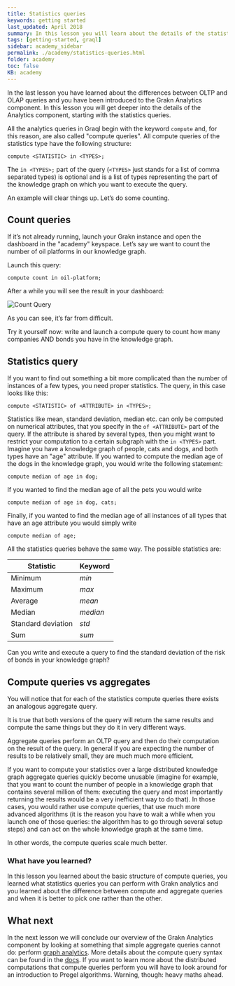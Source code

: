 ```yaml
---
title: Statistics queries
keywords: getting started
last_updated: April 2018
summary: In this lesson you will learn about the details of the statistics type of analytics queries
tags: [getting-started, graql]
sidebar: academy_sidebar
permalink: ./academy/statistics-queries.html
folder: academy
toc: false
KB: academy
---
```


In the last lesson you have learned about the differences between OLTP and OLAP queries and you have been introduced to the Grakn Analytics component. In this lesson you will get deeper into the details of the Analytics component, starting with the statistics queries.

All the analytics queries in Graql begin with the keyword `compute` and, for this reason, are also called "compute queries". All compute queries of the statistics type have the following structure:


```graql-skip-test
compute <STATISTIC> in <TYPES>;
```

The `in <TYPES>;` part of the query (`<TYPES>` just stands for a list of comma separated types) is optional and is a list of types representing the part of the knowledge graph on which you want to execute the query.

An example will clear things up. Let’s do some counting.

## Count queries
If it’s not already running, launch your Grakn instance and open the dashboard in the "academy" keyspace. Let’s say we want to count the number of oil platforms in our knowledge graph.

Launch this query:
```graql-skip-test
compute count in oil-platform;
```

After a while you will see the result in your dashboard:

 ![Count Query](/images/academy/6-analytics/count-query.png)

As you can see, it’s far from difficult.

Try it yourself now: write and launch a compute query to count how many companies AND bonds you have in the knowledge graph.

## Statistics query
If you want to find out something a bit more complicated than the number of instances of a few types, you need proper statistics. The query, in this case looks like this:

```graql-skip-test
compute <STATISTIC> of <ATTRIBUTE> in <TYPES>;
```
Statistics like mean, standard deviation, median etc. can only be computed on numerical attributes, that you specify in the `of <ATTRIBUTE>` part of the query. If the attribute is shared by several types, then you might want to restrict your computation to a certain subgraph with the `in <TYPES>` part. Imagine you have a knowledge graph of people, cats and dogs, and both types have an "age" attribute. If you wanted to compute the median age of the dogs in the knowledge graph, you would write the following statement:

```graql-skip-test
compute median of age in dog;
```

If you wanted to find the median age of all the pets you would write

```graql-skip-test
compute median of age in dog, cats;
```

Finally, if you wanted to find the median age of all instances of all types that have an age attribute you would simply write

```graql-skip-test
compute median of age;
```

All the statistics queries behave the same way. The possible statistics are:

|Statistic |  Keyword |
|----------|----------|
|Minimum   | _min_ |
|Maximum   | _max_ |
|Average   | _mean_ |
|Median    | _median_ |
|Standard deviation  | _std_ |
|Sum     | _sum_ |

Can you write and execute a query to find the standard deviation of the risk of bonds in your knowledge graph?

## Compute queries vs aggregates
You will notice that for each of the statistics compute queries there exists an analogous aggregate query.

It is true that both versions of the query will return the same results and compute the same things but they do it in very different ways.

Aggregate queries perform an OLTP query and then do their computation on the result of the query. In general if you are expecting the number of results to be relatively small, they are much much more efficient.

If you want to compute your statistics over a large distributed knowledge graph aggregate queries quickly become unusable (imagine for example, that you want to count the number of people in a knowledge graph that contains several million of them: executing the query and most importantly returning the results would be a very inefficient way to do that). In those cases, you would rather use compute queries, that use much more advanced algorithms (it is the reason you have to wait a while when you launch one of those queries: the algorithm has to go through several setup steps) and can act on the whole knowledge graph at the same time.

In other words, the compute queries scale much better.

### What have you learned?
In this lesson you learned about the basic structure of compute queries, you learned what statistics queries you can perform with Grakn analytics and you learned about the difference between compute and aggregate queries and when it is better to pick one rather than the other.

## What next
In the next lesson we will conclude our overview of the Grakn Analytics component by looking at something that simple aggregate queries cannot do: perform [graph analytics](./graph-analytics.html). More details about the compute query syntax can be found in the [docs](../index.html). If you want to learn more about the distributed computations that compute queries perform you will have to look around for an introduction to Pregel algorithms. Warning, though: heavy maths ahead.

